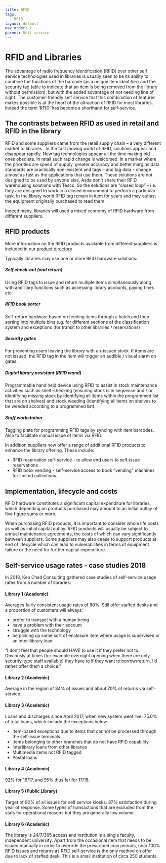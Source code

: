 ```yaml
---
title: RFID
tags:
  - RFID
layout: default
nav_order: 2
parent: Self service
---
```


# RFID and Libraries

The advantage of radio frequency identification (RFID) over other self service technologies used in libraries is usually seen to be its ability to combine the functions of the barcode (as a unique item identifier) and the security tag (able to indicate that an item is being removed from the library without permission), but with the added advantage of not needing line of sight. The customer-friendly self service that this combination of features makes possible is at the heart of the attraction of RFID for most libraries. Indeed the term ‘RFID’ has become a shorthand for self-service.

## The contrasts between RFID as used in retail and RFID in the library

RFID and some suppliers came from the retail supply chain – a very different market to libraries . In the fast moving world of RFID, solutions appear and disappear rapidly. New tag technologies appear all the time making old ones obsolete. In retail such rapid change is welcomed. In a market where the priorities are speed of supply, greater accuracy and better margins data standards are practically non-existent and tags – and tag data – change almost as fast as the applications that use them. These solutions are not designed to be used by anyone else, Asda don’t share their RFID warehousing solutions with Tesco. So the solutions are “closed loop” – i.e. they are designed to work in a closed environment to perform a particular task. In the library world RFID tag remain in item for years and may outlast the equipment originally purchased to read them.

Indeed many, libraries will used a mixed economy of RFID hardware from different suppliers.

## RFID products

More information on the RFID products available from different suppliers is included in our [product directory](/product-directory/)

Typically libraries may use one or more RFID hardware solutions:

##### Self check-out (and return)

Using RFID tags to issue and return multiple items simultaneously along with ancilliary functions such as accessing library accounts, paying fines etc.

##### RFID book sorter

Self-return hardware based on feeding items through a hatch and then sorting into multiple bins e.g. for different sections of the classification system and exceptions (for transit to other libraries / reservations)

##### Security gates

For preventing users leaving the library with un-issued stock. If items are not issued, the RFID tag in the item will trigger an audible / visual alarm on gates.

##### Digital library assistant (RFID wand)

Programmable hand held device using RFID to assist in stock maintenance activities such as shelf-checking (ensuring stock is in sequence and / or identifying missing stock by identifying all items within the programmed list that are on shelves) and stock weeding (identifying all items on shelves to be weeded according to a programmed list).

##### Staff workstation

Tagging plate for programming RFID tags by syncing with item barcodes. Also to facilitate manual issue of items via RFID.

In addition suppliers now offer a range of additional RFID products to enhance the library offering. These include:

- RFID reservation self-service - to allow end users to self-issue reservations
- RFID book vending - self-service access to book "vending" machines for limited collections.

## Implementation, lifecycle and costs

RFID hardware constitutes a significant capital expenditure for libraries, which depending on products purchased may amount to an initial outlay of five figure sums or more.

When purchasing RFID products, it is important to consider whole life costs as well as initial capital outlay. RFID products will usually be subject to annual maintenance agreements, the costs of which can vary significantly between suppliers. Some suppliers may also cease to support products at end of lifecycle which can lead to vulnerabilities in terms of equipment failure or the need for further capital expenditure.

## Self-service usage rates - case studies 2018

In 2018, Ken Chad Consulting gathered case studies of self-service usage rates from a number of libraries:

#### Library 1 (Academic)

Averages fairly consistent usage rates of 80%. Still offer staffed desks and a proportion of customers will always:

- prefer to transact with a human being
- have a problem with their account
- struggle with the technology
- be picking up some sort of enclosure item where usage is supervised or an inter-library loan

"I don’t feel that people should HAVE to use it if they prefer not to. Obviously at times (for example overnight opening when there are only security-type staff available) they have to if they want to borrow/return. I’d rather offer them a choice.”

#### Library 2 (Academic)

Average in the region of 84% of issues and about 70% of returns via self-service.

#### Library 3 (Academic)

Loans and discharges since April 2017, when new system went live: 75.6% of total loans, which include the exceptions below.

- Item-based exceptions due to items that cannot be processed through the self-issue terminals
- Items belonging to other branches that do not have RFID capability
- Interlibrary loans from other libraries
- Multimedia items not RFID tagged
- Postal loans

#### Library 4 (Academic)

92% for 16/17, and 95% thus far for 17/18.

#### Library 5 (Public Library)

Target of 90% of all issues for self service kiosks. 87% satisfaction during year of response. Some types of transactions that are excluded from the stats for operational reasons but they are generally low volume.

#### Library 6 (Academic)

The library is 24/7/365 access and institution is a single faculty, independent university. Apart from the occasional item that needs to be issued manually in order to override the prescribed loan periods, near 100% RFID issues and returns as RFID self-service is the only method on offer due to lack of staffed desk. This is a small institution of circa 250 students.
